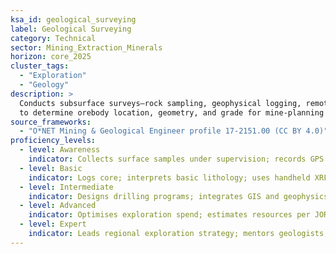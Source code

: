 ```yaml
---
ksa_id: geological_surveying
label: Geological Surveying
category: Technical
sector: Mining_Extraction_Minerals
horizon: core_2025
cluster_tags:
  - "Exploration"
  - "Geology"
description: >
  Conducts subsurface surveys—rock sampling, geophysical logging, remote sensing—
  to determine orebody location, geometry, and grade for mine-planning decisions.
source_frameworks:
  - "O*NET Mining & Geological Engineer profile 17-2151.00 (CC BY 4.0)"
proficiency_levels:
  - level: Awareness
    indicator: Collects surface samples under supervision; records GPS coordinates.
  - level: Basic
    indicator: Logs core; interprets basic lithology; uses handheld XRF.
  - level: Intermediate
    indicator: Designs drilling programs; integrates GIS and geophysics; builds 3-D ore models.
  - level: Advanced
    indicator: Optimises exploration spend; estimates resources per JORC/NI 43-101.
  - level: Expert
    indicator: Leads regional exploration strategy; mentors geologists; interfaces with regulators for resource reporting.
---
```

